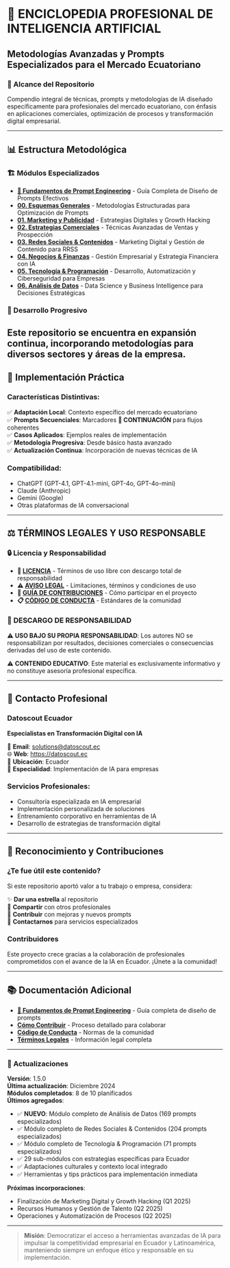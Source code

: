 # 🤖 ENCICLOPEDIA PROFESIONAL DE INTELIGENCIA ARTIFICIAL

## Metodologías Avanzadas y Prompts Especializados para el Mercado Ecuatoriano

### 🎯 Alcance del Repositorio

Compendio integral de técnicas, prompts y metodologías de IA diseñado específicamente para profesionales del mercado ecuatoriano, con énfasis en aplicaciones comerciales, optimización de procesos y transformación digital empresarial.

---

## 📊 Estructura Metodológica

### 🏗️ Módulos Especializados

- **[📘 Fundamentos de Prompt Engineering](./PROMPT_ENGINEERING.md)** - Guía Completa de Diseño de Prompts Efectivos
- **[00. Esquemas Generales](./00_esquemas_generales/)** - Metodologías Estructuradas para Optimización de Prompts
- **[01. Marketing y Publicidad](./01_marketing_publicidad/)** - Estrategias Digitales y Growth Hacking
- **[02. Estrategias Comerciales](./02_ventas/)** - Técnicas Avanzadas de Ventas y Prospección
- **[03. Redes Sociales & Contenidos](./03_rrss_contenidos/)** - Marketing Digital y Gestión de Contenido para RRSS 
- **[04. Negocios & Finanzas](./04_negocios_finanzas/)** - Gestión Empresarial y Estrategia Financiera con IA
- **[05. Tecnología & Programación](./05_tech_programacion/)** - Desarrollo, Automatización y Ciberseguridad para Empresas
- **[06. Análisis de Datos](./06_analisis_datos/)** - Data Science y Business Intelligence para Decisiones Estratégicas 

### 🔄 Desarrollo Progresivo

Este repositorio se encuentra en expansión continua, incorporando metodologías para diversos sectores y áreas de la empresa.
---

## 🚀 Implementación Práctica

### Características Distintivas:
✅ **Adaptación Local**: Contexto específico del mercado ecuatoriano  
✅ **Prompts Secuenciales**: Marcadores **🔗 CONTINUACIÓN** para flujos coherentes  
✅ **Casos Aplicados**: Ejemplos reales de implementación  
✅ **Metodología Progresiva**: Desde básico hasta avanzado  
✅ **Actualización Continua**: Incorporación de nuevas técnicas de IA  

### Compatibilidad:
- ChatGPT (GPT-4.1, GPT-4.1-mini, GPT-4o, GPT-4o-mini)
- Claude (Anthropic)
- Gemini (Google)
- Otras plataformas de IA conversacional

---

## ⚖️ **TÉRMINOS LEGALES Y USO RESPONSABLE**

### 🔒 Licencia y Responsabilidad

- **📄 [LICENCIA](./LICENSE)** - Términos de uso libre con descargo total de responsabilidad
- **⚠️ [AVISO LEGAL](./AVISO_LEGAL.md)** - Limitaciones, términos y condiciones de uso
- **🤝 [GUÍA DE CONTRIBUCIONES](./CONTRIBUCIONES.md)** - Cómo participar en el proyecto
- **📋 [CÓDIGO DE CONDUCTA](./CODIGO_CONDUCTA.md)** - Estándares de la comunidad

### 🚨 **DESCARGO DE RESPONSABILIDAD**

⚠️ **USO BAJO SU PROPIA RESPONSABILIDAD**: Los autores NO se responsabilizan por resultados, decisiones comerciales o consecuencias derivadas del uso de este contenido.

⚠️ **CONTENIDO EDUCATIVO**: Este material es exclusivamente informativo y no constituye asesoría profesional específica.

---

## 💼 Contacto Profesional

### Datoscout Ecuador
**Especialistas en Transformación Digital con IA**

📧 **Email**: solutions@datoscout.ec  
🌐 **Web**: https://datoscout.ec  
📍 **Ubicación**: Ecuador  
🎯 **Especialidad**: Implementación de IA para empresas

### Servicios Profesionales:
- Consultoría especializada en IA empresarial
- Implementación personalizada de soluciones
- Entrenamiento corporativo en herramientas de IA
- Desarrollo de estrategias de transformación digital

---

## 🌟 Reconocimiento y Contribuciones

### ¿Te fue útil este contenido?

Si este repositorio aportó valor a tu trabajo o empresa, considera:

✨ **Dar una estrella** al repositorio  
🔄 **Compartir** con otros profesionales  
📝 **Contribuir** con mejoras y nuevos prompts  
💼 **Contactarnos** para servicios especializados  

### Contribuidores

Este proyecto crece gracias a la colaboración de profesionales comprometidos con el avance de la IA en Ecuador. ¡Únete a la comunidad!

---

## 📚 Documentación Adicional

- **[📘 Fundamentos de Prompt Engineering](./PROMPT_ENGINEERING.md)** - Guía completa de diseño de prompts
- **[Cómo Contribuir](./CONTRIBUCIONES.md)** - Proceso detallado para colaborar
- **[Código de Conducta](./CODIGO_CONDUCTA.md)** - Normas de la comunidad
- **[Términos Legales](./AVISO_LEGAL.md)** - Información legal completa

---

### 🔄 Actualizaciones

**Versión**: 1.5.0  
**Última actualización**: Diciembre 2024  
**Módulos completados**: 8 de 10 planificados  
**Últimos agregados**: 
- ✅ **NUEVO**: Módulo completo de Análisis de Datos (169 prompts especializados)
- ✅ Módulo completo de Redes Sociales & Contenidos (204 prompts especializados)
- ✅ Módulo completo de Tecnología & Programación (71 prompts especializados)
- ✅ 29 sub-módulos con estrategias específicas para Ecuador
- ✅ Adaptaciones culturales y contexto local integrado
- ✅ Herramientas y tips prácticos para implementación inmediata

**Próximas incorporaciones**: 
- Finalización de Marketing Digital y Growth Hacking (Q1 2025)
- Recursos Humanos y Gestión de Talento (Q2 2025)
- Operaciones y Automatización de Procesos (Q2 2025)

---

> **Misión**: Democratizar el acceso a herramientas avanzadas de IA para impulsar la competitividad empresarial en Ecuador y Latinoamérica, manteniendo siempre un enfoque ético y responsable en su implementación.